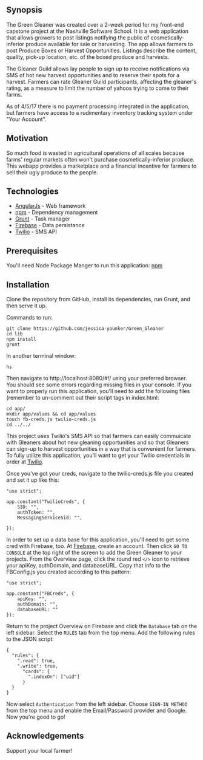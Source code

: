 ## Synopsis

The Green Gleaner was created over a 2-week period for my front-end capstone project at the Nashville Software School. It is a web application that allows growers to post listings notifying the public of cosmetically-inferior produce available for sale or harvesting. The app allows farmers to post Produce Boxes or Harvest Opportunities. Listings describe the content, quality, pick-up location, etc. of the boxed produce and harvests. 

The Gleaner Guild allows lay people to sign up to receive notifications via SMS of hot new harvest opportunities and to reserve their spots for a harvest. Farmers can rate Gleaner Guild participants, affecting the gleaner's rating, as a measure to limit the number of yahoos trying to come to their farms. 

As of 4/5/17 there is no payment processing integrated in the application, but farmers have access to a rudimentary inventory tracking system under "Your Account".

## Motivation

So much food is wasted in agricultural operations of all scales because farms' regular markets often won't purchase cosmetically-inferior produce. This webapp  provides a marketplace and a financial incentive for farmers to sell their ugly produce to the people.

## Technologies
* [AngularJs](https://angularjs.org/) - Web framework
* [npm](https://www.npmjs.com/) - Dependency management
* [Grunt](https://gruntjs.com/) - Task manager
* [Firebase](https://firebase.google.com/) - Data persistance 
* [Twilio](https://twilio.com/) - SMS API 

## Prerequisites
You'll need Node Package Manger to run this application:
[npm](https://www.npmjs.com/)

## Installation
Clone the repository from GitHub, install its dependencies, run Grunt, and then serve it up. 

Commands to run:

```
git clone https://github.com/jessica-younker/Green_Gleaner
cd lib
npm install
grunt
```

In another terminal window:

```
hs
```

Then navigate to http://localhost:8080/#!/ using your preferred browser.
You should see some errors regarding missing files in your console. If you want to properly run this application, you'll need to add the following files (remember to un-comment out their script tags in index.html:

```
cd app/
mkdir app/values && cd app/values
touch fb-creds.js twilio-creds.js
cd ../../
```

This project uses Twilio's SMS API so that farmers can easily commuicate with Gleaners about hot new gleaning opportunities and so that Gleaners can sign-up to harvest opportunities in a way that is convenient for farmers. To fully utilize this application, you'll want to get your Twilio credentials in order at [Twilio](https://twilio.com/sms/api).

Once you've got your creds, navigate to the twilio-creds.js file you created and set it up like this:

```
"use strict";

app.constant("TwilioCreds", {
    SID: "",
    authToken: "",
    MessagingServiceSid: "",
    
});
```

In order to set up a data base for this application, you'll need to get some cred with Firebase, too. At [Firebase](https://firebase.google.com/), create an account. Then click `GO TO CONSOLE` at the top right of the screen to add the Green Gleaner to your projects.
From the Overview page, click the round red `</>` icon to retrieve your apiKey, authDomain, and databaseURL. Copy that info to the FBConfig.js you created according to this pattern:

```
"use strict";

app.constant("FBCreds", {
    apiKey: "",
    authDomain: "",
    databaseURL: ""    
});
```

Return to the project Overview on Firebase and click the `Database` tab on the left sidebar. Select the `RULES` tab from the top menu. Add the following rules to the JSON script:

```
{
  "rules": {
    ".read": true,
    ".write": true,
      "cards": {
        ".indexOn": ["uid"]
      }
  }
}
```

Now select `Authentication` from the left sidebar. Choose `SIGN-IN METHOD` from the top menu and enable the Email/Password provider and Google. Now you're good to go!

## Acknowledgements

Support your local farmer! 